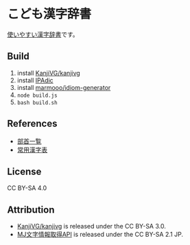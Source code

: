 # こども漢字辞書
[使いやすい漢字辞書](https://marmooo.github.io/kanji-dict/)です。

## Build
1. install [KanjiVG/kanjivg](https://github.com/KanjiVG/kanjivg)
2. install [IPAdic](https://ja.osdn.net/projects/ipadic/)
3. install [marmooo/idiom-generator](https://github.com/marmooo/idiom-generator)
4. ```node build.js```
4. ```bash build.sh```

## References
- [部首一覧](http://etc.dounokouno.com/bushu-search/bushu-list.html)
- [常用漢字表](https://www.bunka.go.jp/kokugo_nihongo/sisaku/joho/joho/kakuki/14/tosin02/index.html)

## License
CC BY-SA 4.0

## Attribution
- [KanjiVG/kanjivg](https://github.com/KanjiVG/kanjivg) is released under the CC BY-SA 3.0.
- [MJ文字情報取得API](https://mojikiban.ipa.go.jp/search/help/api) is released under the CC BY-SA 2.1 JP.
